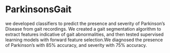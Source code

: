 # ParkinsonsGait
we developed classifiers to predict the presence and severity of Parkinson’s Disease from gait recordings. We created a gait segmentation algorithm to extract features indicative of gait abnormalities, and then tested	supervised learning models with forward feature selection.We diagnosed the presence of Parkinson’s with 85% accuracy, and severity with 75% accuracy.
